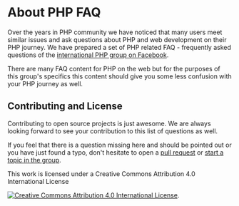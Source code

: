 # About PHP FAQ

Over the years in PHP community we have noticed that many users meet similar issues and ask questions about PHP
and web development on their PHP journey. We have prepared a set of PHP related FAQ - frequently asked questions
of the [international PHP group on Facebook][fb-group].

There are many FAQ content for PHP on the web but for the purposes of this group's specifics this content should
give you some less confusion with your PHP journey as well.

## Contributing and License

Contributing to open source projects is just awesome. We are always looking forward to see your contribution to this list of questions as well.

If you feel that there is a question missing here and should be pointed out or you have just found a typo,
don't hesitate to open a [pull request][contributing] or [start a topic in the group][fb-group].

This work is licensed under a Creative Commons Attribution 4.0 International License

[![Creative Commons Attribution 4.0 International License](https://i.creativecommons.org/l/by/4.0/88x31.png)][license].

[fb-group]: https://www.facebook.com/groups/2204685680/
[contributing]: https://github.com/wwphp-fb/php-faq/blob/master/CONTRIBUTING.md
[license]: https://github.com/wwphp-fb/php-faq/blob/master/LICENSE
